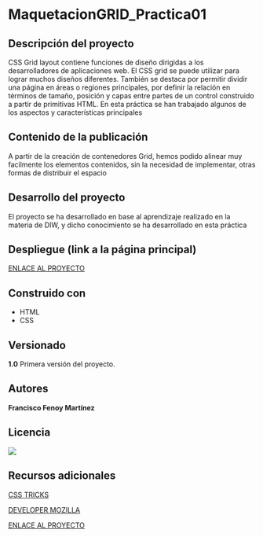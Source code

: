 # MaquetacionGRID_Practica01

## Descripción del proyecto

CSS Grid layout contiene funciones de diseño dirigidas a los desarrolladores de aplicaciones web. El CSS grid se puede utilizar para lograr muchos diseños diferentes. También se destaca por permitir dividir una página en áreas o regiones principales, por definir la relación en términos de tamaño, posición y capas entre partes de un control construido a partir de primitivas HTML. En esta práctica se han trabajado algunos de los aspectos y características principales

## Contenido de la publicación
A partir de la creación de contenedores Grid, hemos podido alinear muy facilmente los elementos contenidos, sin la necesidad de implementar, otras formas de distribuir el espacio

## Desarrollo del proyecto
El proyecto se ha desarrollado en base al aprendizaje realizado en la materia de DIW, y dicho conocimiento se ha desarrollado en esta práctica

## Despliegue (link a la página principal)

[ENLACE AL PROYECTO](https://github.com/PACOTE91/MaquetacionGRID_Practica01)

## Construido con

 - HTML 
 - CSS 

## Versionado

**1.0**
Primera versión del proyecto.

## Autores
**Francisco Fenoy Martínez**
## Licencia
![](https://licensebuttons.net/l/by-nc-sa/4.0/88x31.png)
## Recursos adicionales

[CSS TRICKS](https://css-tricks.com/snippets/css/complete-guide-grid/)

[DEVELOPER MOZILLA](https://developer.mozilla.org/es/docs/Web/CSS/CSS_Grid_Layout)

[ENLACE AL PROYECTO](https://github.com/PACOTE91/MaquetacionGRID_Practica01)
